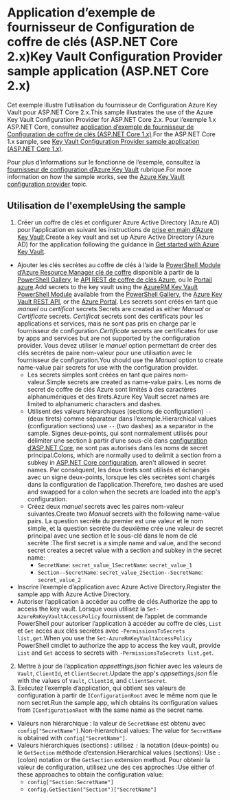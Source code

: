 # <a name="key-vault-configuration-provider-sample-application-aspnet-core-2x"></a><span data-ttu-id="95049-101">Application d’exemple de fournisseur de Configuration de coffre de clés (ASP.NET Core 2.x)</span><span class="sxs-lookup"><span data-stu-id="95049-101">Key Vault Configuration Provider sample application (ASP.NET Core 2.x)</span></span>

<span data-ttu-id="95049-102">Cet exemple illustre l’utilisation du fournisseur de Configuration Azure Key Vault pour ASP.NET Core 2.x.</span><span class="sxs-lookup"><span data-stu-id="95049-102">This sample illustrates the use of the Azure Key Vault Configuration Provider for ASP.NET Core 2.x.</span></span> <span data-ttu-id="95049-103">Pour l’exemple 1.x ASP.NET Core, consultez [application d’exemple de fournisseur de Configuration de coffre de clés (ASP.NET Core 1.x)](https://github.com/aspnet/Docs/tree/master/aspnetcore/security/key-vault-configuration/samples/basic-sample/1.x).</span><span class="sxs-lookup"><span data-stu-id="95049-103">For the ASP.NET Core 1.x sample, see [Key Vault Configuration Provider sample application (ASP.NET Core 1.x)](https://github.com/aspnet/Docs/tree/master/aspnetcore/security/key-vault-configuration/samples/basic-sample/1.x).</span></span>

<span data-ttu-id="95049-104">Pour plus d’informations sur le fonctionne de l’exemple, consultez la [fournisseur de configuration d’Azure Key Vault](xref:security/key-vault-configuration) rubrique.</span><span class="sxs-lookup"><span data-stu-id="95049-104">For more information on how the sample works, see the [Azure Key Vault configuration provider](xref:security/key-vault-configuration) topic.</span></span>

## <a name="using-the-sample"></a><span data-ttu-id="95049-105">Utilisation de l'exemple</span><span class="sxs-lookup"><span data-stu-id="95049-105">Using the sample</span></span>
1. <span data-ttu-id="95049-106">Créer un coffre de clés et configurer Azure Active Directory (Azure AD) pour l’application en suivant les instructions de [prise en main d’Azure Key Vault](https://azure.microsoft.com/documentation/articles/key-vault-get-started/).</span><span class="sxs-lookup"><span data-stu-id="95049-106">Create a key vault and set up Azure Active Directory (Azure AD) for the application following the guidance in [Get started with Azure Key Vault](https://azure.microsoft.com/documentation/articles/key-vault-get-started/).</span></span>
  * <span data-ttu-id="95049-107">Ajouter les clés secrètes au coffre de clés à l’aide la [PowerShell Module d’Azure Resource Manager clé de coffre](/powershell/module/azurerm.keyvault) disponible à partir de la [PowerShell Gallery](https://www.powershellgallery.com/packages/AzureRM.KeyVault), le [API REST de coffre de clés Azure](/rest/api/keyvault/), ou le [Portail azure](https://portal.azure.com/).</span><span class="sxs-lookup"><span data-stu-id="95049-107">Add secrets to the key vault using the [AzureRM Key Vault PowerShell Module](/powershell/module/azurerm.keyvault) available from the [PowerShell Gallery](https://www.powershellgallery.com/packages/AzureRM.KeyVault), the [Azure Key Vault REST API](/rest/api/keyvault/), or the [Azure Portal](https://portal.azure.com/).</span></span> <span data-ttu-id="95049-108">Les secrets sont créés en tant que *manuel* ou *certificat* secrets.</span><span class="sxs-lookup"><span data-stu-id="95049-108">Secrets are created as either *Manual* or *Certificate* secrets.</span></span> <span data-ttu-id="95049-109">*Certificat* secrets sont des certificats pour les applications et services, mais ne sont pas pris en charge par le fournisseur de configuration.</span><span class="sxs-lookup"><span data-stu-id="95049-109">*Certificate* secrets are certificates for use by apps and services but are not supported by the configuration provider.</span></span> <span data-ttu-id="95049-110">Vous devez utiliser le *manuel* option permettant de créer des clés secrètes de paire nom-valeur pour une utilisation avec le fournisseur de configuration.</span><span class="sxs-lookup"><span data-stu-id="95049-110">You should use the *Manual* option to create name-value pair secrets for use with the configuration provider.</span></span>
    * <span data-ttu-id="95049-111">Les secrets simples sont créées en tant que paires nom-valeur.</span><span class="sxs-lookup"><span data-stu-id="95049-111">Simple secrets are created as name-value pairs.</span></span> <span data-ttu-id="95049-112">Les noms de secret de coffre de clés Azure sont limités à des caractères alphanumériques et des tirets.</span><span class="sxs-lookup"><span data-stu-id="95049-112">Azure Key Vault secret names are limited to alphanumeric characters and dashes.</span></span>
    * <span data-ttu-id="95049-113">Utilisent des valeurs hiérarchiques (sections de configuration) `--` (deux tirets) comme séparateur dans l’exemple.</span><span class="sxs-lookup"><span data-stu-id="95049-113">Hierarchical values (configuration sections) use `--` (two dashes) as a separator in the sample.</span></span> <span data-ttu-id="95049-114">Signes deux-points, qui sont normalement utilisés pour délimiter une section à partir d’une sous-clé dans [configuration d’ASP.NET Core](xref:fundamentals/configuration/index), ne sont pas autorisés dans les noms de secret principal.</span><span class="sxs-lookup"><span data-stu-id="95049-114">Colons, which are normally used to delimit a section from a subkey in [ASP.NET Core configuration](xref:fundamentals/configuration/index), aren't allowed in secret names.</span></span> <span data-ttu-id="95049-115">Par conséquent, les deux tirets sont utilisés et échangés avec un signe deux-points, lorsque les clés secrètes sont chargés dans la configuration de l’application.</span><span class="sxs-lookup"><span data-stu-id="95049-115">Therefore, two dashes are used and swapped for a colon when the secrets are loaded into the app's configuration.</span></span>
    * <span data-ttu-id="95049-116">Créez deux *manuel* secrets avec les paires nom-valeur suivantes.</span><span class="sxs-lookup"><span data-stu-id="95049-116">Create two *Manual* secrets with the following name-value pairs.</span></span> <span data-ttu-id="95049-117">La question secrète du premier est une valeur et le nom simple, et la question secrète du deuxième crée une valeur de secret principal avec une section et le sous-clé dans le nom de clé secrète :</span><span class="sxs-lookup"><span data-stu-id="95049-117">The first secret is a simple name and value, and the second secret creates a secret value with a section and subkey in the secret name:</span></span>
      * <span data-ttu-id="95049-118">`SecretName`: `secret_value_1`</span><span class="sxs-lookup"><span data-stu-id="95049-118">`SecretName`: `secret_value_1`</span></span>
      * <span data-ttu-id="95049-119">`Section--SecretName`: `secret_value_2`</span><span class="sxs-lookup"><span data-stu-id="95049-119">`Section--SecretName`: `secret_value_2`</span></span>
  * <span data-ttu-id="95049-120">Inscrire l’exemple d’application avec Azure Active Directory.</span><span class="sxs-lookup"><span data-stu-id="95049-120">Register the sample app with Azure Active Directory.</span></span>
  * <span data-ttu-id="95049-121">Autoriser l’application à accéder au coffre de clés.</span><span class="sxs-lookup"><span data-stu-id="95049-121">Authorize the app to access the key vault.</span></span> <span data-ttu-id="95049-122">Lorsque vous utilisez la `Set-AzureRmKeyVaultAccessPolicy` fournissent de l’applet de commande PowerShell pour autoriser l’application à accéder au coffre de clés, `List` et `Get` accès aux clés secrètes avec `-PermissionsToSecrets list,get`.</span><span class="sxs-lookup"><span data-stu-id="95049-122">When you use the `Set-AzureRmKeyVaultAccessPolicy` PowerShell cmdlet to authorize the app to access the key vault, provide `List` and `Get` access to secrets with `-PermissionsToSecrets list,get`.</span></span>
2. <span data-ttu-id="95049-123">Mettre à jour de l’application *appsettings.json* fichier avec les valeurs de `Vault`, `ClientId`, et `ClientSecret`.</span><span class="sxs-lookup"><span data-stu-id="95049-123">Update the app's *appsettings.json* file with the values of `Vault`, `ClientId`, and `ClientSecret`.</span></span>
3. <span data-ttu-id="95049-124">Exécutez l’exemple d’application, qui obtient ses valeurs de configuration à partir de `IConfigurationRoot` avec le même nom que le nom secret.</span><span class="sxs-lookup"><span data-stu-id="95049-124">Run the sample app, which obtains its configuration values from `IConfigurationRoot` with the same name as the secret name.</span></span>
  * <span data-ttu-id="95049-125">Valeurs non hiérarchique : la valeur de `SecretName` est obtenu avec `config["SecretName"]`.</span><span class="sxs-lookup"><span data-stu-id="95049-125">Non-hierarchical values: The value for `SecretName` is obtained with `config["SecretName"]`.</span></span>
  * <span data-ttu-id="95049-126">Valeurs hiérarchiques (sections) : utilisez `:` la notation (deux-points) ou le `GetSection` méthode d’extension.</span><span class="sxs-lookup"><span data-stu-id="95049-126">Hierarchical values (sections): Use `:` (colon) notation or the `GetSection` extension method.</span></span> <span data-ttu-id="95049-127">Pour obtenir la valeur de configuration, utilisez une des ces approches :</span><span class="sxs-lookup"><span data-stu-id="95049-127">Use either of these approaches to obtain the configuration value:</span></span>
    * `config["Section:SecretName"]`
    * `config.GetSection("Section")["SecretName"]`
